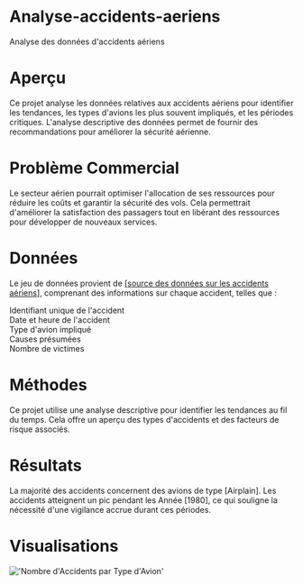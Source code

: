 # Analyse-accidents-aeriens
Analyse des données d'accidents aériens
# Aperçu
Ce projet analyse les données relatives aux accidents aériens pour identifier les tendances, les types d'avions les plus souvent impliqués, et les périodes critiques. L'analyse descriptive des données permet de fournir des recommandations pour améliorer la sécurité aérienne.
# Problème Commercial
Le secteur aérien pourrait optimiser l'allocation de ses ressources pour réduire les coûts et garantir la sécurité des vols. Cela permettrait d'améliorer la satisfaction des passagers tout en libérant des ressources pour développer de nouveaux services.
# Données
Le jeu de données provient de [[source des données sur les accidents aériens](https://www.kaggle.com/datasets/khsamaha/aviation-accident-database-synopses/data)], comprenant des informations sur chaque accident, telles que :

Identifiant unique de l'accident <br> Date et heure de l'accident <br> Type d'avion impliqué <br> Causes présumées <br> Nombre de victimes <br>
# Méthodes
Ce projet utilise une analyse descriptive pour identifier les tendances au fil du temps. Cela offre un aperçu des types d'accidents et des facteurs de risque associés.
# Résultats
La majorité des accidents concernent des avions de type [Airplain].
Les accidents atteignent un pic pendant les Année  [1980], ce qui souligne la nécessité d'une vigilance accrue durant ces périodes.
# Visualisations
!['Nombre d\'Accidents par Type d\'Avion']()
